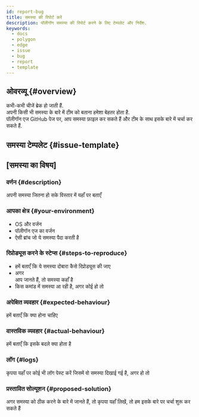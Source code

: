 ```yaml
---
id: report-bug
title: समस्या की रिपोर्ट करें
description: पॉलीगॉन समस्या की रिपोर्ट करने के लिए टेम्पलेट और निर्देश.
keywords:
  - docs
  - polygon
  - edge
  - issue
  - bug
  - report
  - template
---
```


## ओवरव्यू {#overview}

कभी-कभी चीजें ब्रेक हो जाती हैं. <br />
अपनी किसी भी समस्या के बारे में टीम को बताना हमेशा बेहतर होता है.<br />
पॉलीगॉन एज GitHub पेज पर, आप समस्या फ़ाइल कर सकते हैं और टीम के साथ इसके बारे में चर्चा कर सकते हैं.

## समस्या टेम्पलेट {#issue-template}

## [समस्या का विषय]

### वर्णन {#description}

अपनी समस्या जितना हो सके विस्तार में यहाँ पर बताएँ

### आपका क्षेत्र {#your-environment}

* OS और वर्जन
* पॉलीगॉन एज का वर्जन
* ऐसी ब्रांच जो ये समस्या पैदा करती है

### रिप्रोड्यूस करने के स्टेप्स {#steps-to-reproduce}

* हमें बताएँ कि ये समस्या दोबारा कैसे रिप्रोड्यूस की जाए <br />
* अगर <br /> आप जानते हैं, तो समस्या कहाँ है
* किस कमांड में समस्या आ रही है, अगर कोई हो तो

### अपेक्षित व्यवहार {#expected-behaviour}

हमें बताएँ कि क्या होना चाहिए

### वास्तविक व्यवहार {#actual-behaviour}

हमें बताएँ कि इसके बदले क्या होता है

### लॉग {#logs}

कृपया यहाँ पर कोई भी लॉग पेस्ट करें जिसमें वो समस्या दिखाई गई है, अगर हो तो

### प्रस्तावित सोल्यूशन {#proposed-solution}

अगर समस्या को ठीक करने के बारे में जानते हैं, तो कृपया यहाँ लिखें, तो हम इसके बारे पर चर्चा शुरू कर सकते हैं